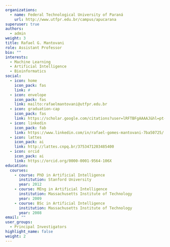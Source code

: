 ```yaml
---
organizations:
  - name: Federal Technological University of Paraná
    url: http://www.utfpr.edu.br/campus/apucarana
superuser: true
authors:
  - admin
weight: 3
title: Rafael G. Mantovani
role: Assistant Professor
bio: ""
interests:
  - Machine Learning
  - Artificial Intelligence
  - Bioinformatics
social:
  - icon: home
    icon_pack: fas
    link: #
  - icon: envelope
    icon_pack: fas
    link: mailto:rafaelmantovani@utfpr.edu.br
  - icon: graduation-cap
    icon_pack: fas
    link: https://scholar.google.com/citations?user=lRFTBFgAAAAJ&hl=pt-BR
  - icon: linkedin
    icon_pack: fab
    link: https://www.linkedin.com/in/rafael-gomes-mantovani-7ba50725/
  - icon: lattes
    icon_pack: ai
    link: http://lattes.cnpq.br/3753471203485400
  - icon: orcid
    icon_pack: ai
    link: https://orcid.org/0000-0001-9564-106X
education:
  courses:
    - course: PhD in Artificial Intelligence
      institution: Stanford University
      year: 2012
    - course: MEng in Artificial Intelligence
      institution: Massachusetts Institute of Technology
      year: 2009
    - course: BSc in Artificial Intelligence
      institution: Massachusetts Institute of Technology
      year: 2008
email: ""
user_groups:
  - Principal Investigators
highlight_name: false
weight: 2
---
```

